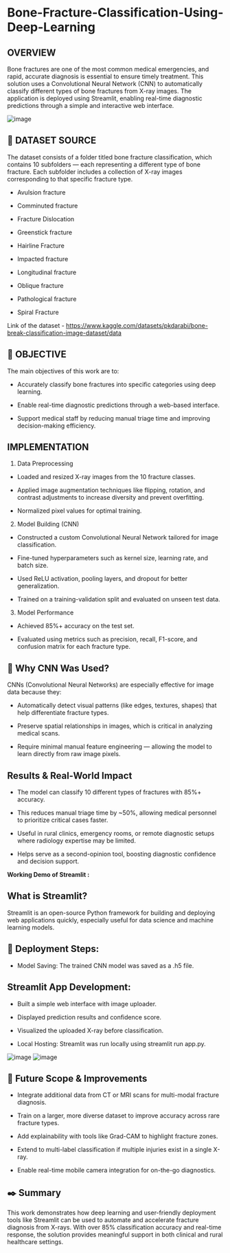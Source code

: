 # Bone-Fracture-Classification-Using-Deep-Learning

## OVERVIEW

Bone fractures are one of the most common medical emergencies, and rapid, accurate diagnosis is essential to ensure timely treatment. This solution uses a Convolutional Neural Network (CNN) to automatically classify different types of bone fractures from X-ray images. The application is deployed using Streamlit, enabling real-time diagnostic predictions through a simple and interactive web interface.

![image](https://github.com/user-attachments/assets/a5c855f0-bd9f-41ce-b736-ab32c470f1e9)

## 📂 DATASET SOURCE
The dataset consists of a folder titled bone fracture classification, which contains 10 subfolders — each representing a different type of bone fracture.
Each subfolder includes a collection of X-ray images corresponding to that specific fracture type.
 -  Avulsion fracture

 -  Comminuted fracture

 -  Fracture Dislocation

 -  Greenstick fracture

 -  Hairline Fracture

 -  Impacted fracture

 -  Longitudinal fracture

 -  Oblique fracture

 -  Pathological fracture

 -  Spiral Fracture

Link of the dataset - https://www.kaggle.com/datasets/pkdarabi/bone-break-classification-image-dataset/data

## 🎯 OBJECTIVE

The main objectives of this work are to:

- Accurately classify bone fractures into specific categories using deep learning.

- Enable real-time diagnostic predictions through a web-based interface.

- Support medical staff by reducing manual triage time and improving decision-making efficiency.

## IMPLEMENTATION

1. Data Preprocessing

- Loaded and resized X-ray images from the 10 fracture classes.

- Applied image augmentation techniques like flipping, rotation, and contrast adjustments to increase diversity and prevent overfitting.

- Normalized pixel values for optimal training.

2. Model Building (CNN)

- Constructed a custom Convolutional Neural Network tailored for image classification.

- Fine-tuned hyperparameters such as kernel size, learning rate, and batch size.

- Used ReLU activation, pooling layers, and dropout for better generalization.

- Trained on a training-validation split and evaluated on unseen test data.

3. Model Performance

- Achieved 85%+ accuracy on the test set.

- Evaluated using metrics such as precision, recall, F1-score, and confusion matrix for each fracture type.

## 🤖 Why CNN Was Used?

CNNs (Convolutional Neural Networks) are especially effective for image data because they:

- Automatically detect visual patterns (like edges, textures, shapes) that help differentiate fracture types.

- Preserve spatial relationships in images, which is critical in analyzing medical scans.

- Require minimal manual feature engineering — allowing the model to learn directly from raw image pixels.

## Results & Real-World Impact

- The model can classify 10 different types of fractures with 85%+ accuracy.

- This reduces manual triage time by ~50%, allowing medical personnel to prioritize critical cases faster.

- Useful in rural clinics, emergency rooms, or remote diagnostic setups where radiology expertise may be limited.

- Helps serve as a second-opinion tool, boosting diagnostic confidence and decision support.

**Working Demo of Streamlit :**

## What is Streamlit?

Streamlit is an open-source Python framework for building and deploying web applications quickly, especially useful for data science and machine learning models.

## 🚀 Deployment Steps:

- Model Saving: The trained CNN model was saved as a .h5 file.

## Streamlit App Development:

- Built a simple web interface with image uploader.

- Displayed prediction results and confidence score.

- Visualized the uploaded X-ray before classification.

- Local Hosting: Streamlit was run locally using streamlit run app.py.

![image](https://github.com/user-attachments/assets/2a0e2858-e8b4-4d8a-bf9d-4b98d47ae6e2)
![image](https://github.com/user-attachments/assets/6e9b13d3-de9d-4198-9f4f-bc30b022a03c)


## 🔭 Future Scope & Improvements

- Integrate additional data from CT or MRI scans for multi-modal fracture diagnosis.

- Train on a larger, more diverse dataset to improve accuracy across rare fracture types.

- Add explainability with tools like Grad-CAM to highlight fracture zones.

- Extend to multi-label classification if multiple injuries exist in a single X-ray.

- Enable real-time mobile camera integration for on-the-go diagnostics.

## ✒️ Summary
This work demonstrates how deep learning and user-friendly deployment tools like Streamlit can be used to automate and accelerate fracture diagnosis from X-rays. With over 85% classification accuracy and real-time response, the solution provides meaningful support in both clinical and rural healthcare settings.





